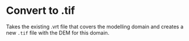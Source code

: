 # Convert to .tif
Takes the existing .vrt file that covers the modelling domain and creates a new `.tif` file with the DEM for this domain.